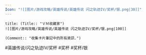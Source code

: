```yaml
---
Icon: "![[图片/游戏攻略/英雄传说/英雄传说 闪之轨迹IV/奖杯/银.png|30]]"
---
```

```ad-ed-sen-4-silver
title: (Title:: "ＶＭ收藏家")
![[图片/游戏攻略/英雄传说/英雄传说 闪之轨迹IV/奖杯/银.png|100]]

(Comment:: "收集卡片筆記中的所有資訊.")
```

#英雄传说/闪之轨迹IV/奖杯  #奖杯 #奖杯/银